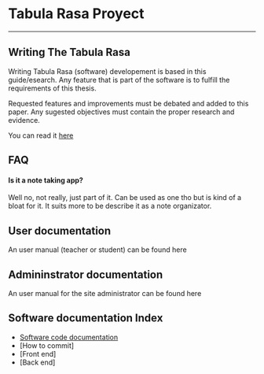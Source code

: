 # Tabula Rasa Proyect
---

## Writing The Tabula Rasa

Writing Tabula Rasa (software) developement is based in this guide/esearch. Any feature that is part of the software is to fulfill the requirements of this thesis.

Requested features and improvements must be debated and added to this paper. Any sugested objectives must contain the proper research and evidence.

You can read it [here](Book/)

## FAQ

#### Is it a note taking app?
Well no, not really, just part of it. Can be used as one tho but is kind of a bloat for it. It suits more to be describe it as a note organizator.

## User documentation

An user manual (teacher or student) can be found here

## Admininstrator documentation

An user manual for the site administrator can be found here

## Software documentation Index
- [Software code documentation](SoftwareCodeDocumentation/index.md)
- [How to commit]
- [Front end]
- [Back end]
